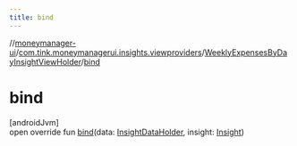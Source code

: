 ```yaml
---
title: bind
---
```

//[moneymanager-ui](../../../index.html)/[com.tink.moneymanagerui.insights.viewproviders](../index.html)/[WeeklyExpensesByDayInsightViewHolder](index.html)/[bind](bind.html)



# bind



[androidJvm]\
open override fun [bind](bind.html)(data: [InsightDataHolder](../-insight-data-holder/index.html), insight: [Insight](../../com.tink.model.insights/-insight/index.html))




